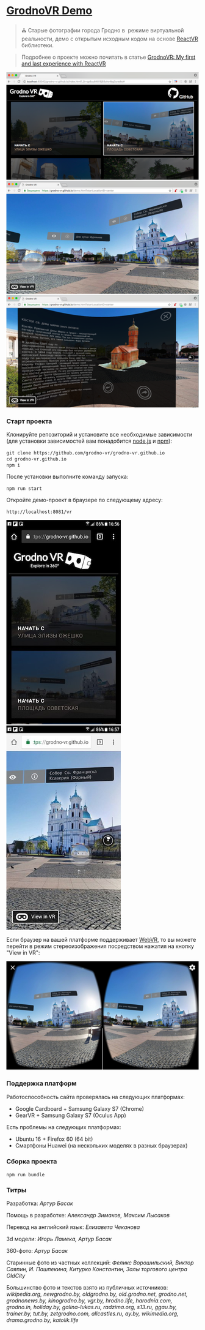 # [GrodnoVR Demo](https://grodno-vr.github.io)
> :church: Старые фотографии города Гродно в  режиме виртуальной реальности, демо с открытым исходным кодом на основе [ReactVR](https://facebook.github.io/react-vr) библиотеки.

> Подробнее о проекте можно почитать в статье [GrodnoVR: My first and last experience with ReactVR](https://medium.com/front-end-in-regions-grodno/grodnovr-my-first-and-last-experience-with-reactvr-7ac156fc1a70)

![Screen 1](./media/screen1.png)
![Screen 2](./media/screen3.png)
![Screen 3](./media/screen2.png)

### Старт проекта

Клонируйте репозиторий и установите все необходимые зависимости (для установки зависимостей вам понадобится [node.js](https://nodejs.org) и [npm](https://www.npmjs.com/)):
```
git clone https://github.com/grodno-vr/grodno-vr.github.io
cd grodno-vr.github.io
npm i
```

После установки выполните команду запуска:
```
npm run start
```

Откройте демо-проект в браузере по следующему адресу:
```
http://localhost:8081/vr
```

![Mobile 1](./media/mobile1.jpg)
![Mobile 2](./media/mobile2.jpg)

Если браузер на вашей платформе поддерживает [WebVR](https://webvr.info), то вы можете перейти в режим стереоизображения посредством нажатия на кнопку "View in VR":

![VR 1](./media/mobile3.jpg)

### Поддержка платформ
Работоспособность сайта проверялась на следующих платформах:
+ Google Cardboard + Samsung Galaxy S7 (Chrome)
+ GearVR + Samsung Galaxy S7 (Oculus App)

Есть проблемы на следующих платформах:
+ Ubuntu 16 + Firefox 60 (64 bit)
+ Смартфоны Huawei (на нескольких моделях в разных браузерах)

### Сборка проекта

```
npm run bundle
```

### Титры

Разработка: *Артур Басак*

Помощь в разработке: *Александр Зимаков, Максим Лысаков*

Перевод на английский язык: *Елизавета Чеканова*

3d модели: *Игорь Ламека, Артур Басак*

360-фото: *Артур Басак*

Старинные фото из частных коллекций: *Феликс Ворошильский, Виктор Саяпин, И. Пашпекина, Китурко Константин, Залы торгового центра OldCity*

Большинство фото и текстов взято из публичных источников: *wikipedia.org, newgrodno.by, oldgrodno.by, old.grodno.net, grodno.net, grodnonews.by, kinogrodno.by, vgr.by, hrodno.life, harodnia.com, grodno.in, holiday.by, galina-lukas.ru, radzima.org, s13.ru, ggau.by, trainer.by, tut.by, zetgrodno.com, allcastles.ru, ay.by, wikimedia.org, drama.grodno.by, katolik.life*